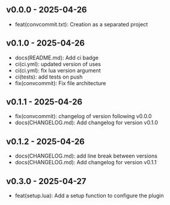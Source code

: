 ## v0.0.0 - 2025-04-26

- feat(convcommit.txt): Creation as a separated project

## v0.1.0 - 2025-04-26

- docs(README.md): Add ci badge
- ci(ci.yml): updated version of uses
- ci(ci.yml): fix lua version argument
- ci(tests): add tests on push
- fix(convcommit): Fix file architecture

## v0.1.1 - 2025-04-26

- fix(convcommit): changelog of version following v0.0.0
- docs(CHANGELOG.md): Add changelog for version v0.1.0

## v0.1.2 - 2025-04-26

- docs(CHANGELOG.md): add line break between versions
- docs(CHANGELOG.md): Add changelog for version v0.1.1
## v0.3.0 - 2025-04-27

- feat(setup.lua): Add a setup function to configure the plugin



